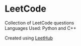 # LeetCode
Collection of LeetCode questions  
Languages Used: Python and C++  

Created using [LeetHub](https://github.com/QasimWani/LeetHub)
